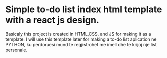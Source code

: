 # Simple to-do list index html template with a react js design. 

Basicaly this project is created in HTML,CSS, and JS for making it as a template.
I will use this template later for making a to-do list aplication ne PYTHON, ku perdoruesi mund te regjistrohet me imell dhe te krijoj nje list personale.
